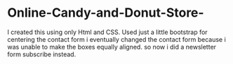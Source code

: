 # Online-Candy-and-Donut-Store-
I created this using only Html and CSS. Used just a little bootstrap for centering the contact form 
i eventually changed the contact form because i was unable to make the boxes equally aligned. so now i did a newsletter form subscribe instead. 
